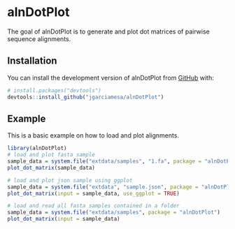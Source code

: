 
# alnDotPlot

<!-- badges: start -->
<!-- badges: end -->

The goal of alnDotPlot is to generate and plot dot matrices of pairwise sequence alignments.

## Installation

You can install the development version of alnDotPlot from [GitHub](https://github.com/jgarciamesa/alnDotPlot) with:

``` r
# install.packages("devtools")
devtools::install_github("jgarciamesa/alnDotPlot")
```

## Example

This is a basic example on how to load and plot alignments.

``` r
library(alnDotPlot)
# load and plot fasta sample
sample_data = system.file("extdata/samples", "1.fa", package = "alnDotPlot")
plot_dot_matrix(sample_data)

# load and plot json sample using ggplot
sample_data = system.file("extdata", "sample.json", package = "alnDotPlot")
plot_dot_matrix(input = sample_data, use_ggplot = TRUE)

# load and read all fasta samples contained in a folder
sample_data = system.file("extdata/samples", package = "alnDotPlot")
plot_dot_matrix(input = sample_data)
```

